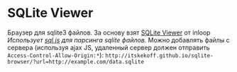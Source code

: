 SQLite Viewer
============


Браузер для sqlite3 файлов. За основу взят [SQLite Viewer](https://github.com/inloop/sqlite-viewer) от inloop
*Использует [sql.js](https://github.com/sql-js/sql.js/) для парсинга sqlite файлов.*
Можно добавлять файлы с сервера (используя ajax JS, удаленный сервер должен отправить `Access-Control-Allow-Origin:*`):
`http://itskekoff.github.io/sqlite-browser/?url=http://example.com/data.sqlite`

